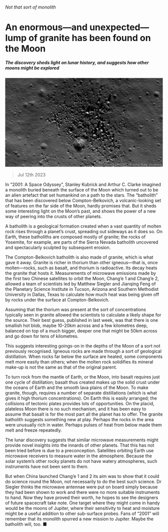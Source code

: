 ###### Not that sort of monolith

# An enormous—and unexpected—lump of granite has been found on the Moon 

##### The discovery sheds light on lunar history, and suggests how other moons might be explored 

![image](images/20230715_STP504.jpg) 

> Jul 12th 2023 

In “2001: A Space Odyssey”, Stanley Kubrick and Arthur C. Clarke imagined a monolith buried beneath the surface of the Moon which turned out to be an alien artefact that set humankind on a path to the stars. The “batholith” that has been discovered below Compton-Belkovich, a volcanic-looking set of features on the far side of the Moon, hardly promises that. But it sheds some interesting light on the Moon’s past, and shows the power of a new way of peering into the crusts of other planets. 

A batholith is a geological formation created when a vast quantity of molten rock rises through a planet’s crust, spreading out sideways as it does so. On Earth, these batholiths are composed mostly of granite; the rocks of Yosemite, for example, are parts of the Sierra Nevada batholith uncovered and spectacularly sculpted by subsequent erosion. 

The Compton-Belkovich batholith is also made of granite, which is what gave it away. Granite is richer in thorium than other igneous—that is, once molten—rocks, such as basalt, and thorium is radioactive. Its decay heats the granite that hosts it. Measurements of microwave emissions made by the first two Chinese satellites to orbit the Moon, Chang’e 1 and Chang’e 2, allowed a team of scientists led by Matthew Siegler and Jianqing Feng of the Planetary Science Institute in Tucson, Arizona and Southern Methodist University in Dallas, Texas to calculate how much heat was being given off by rocks under the surface at Compton-Belkovich. 

Assuming that the thorium was present at the sort of concentrations typically seen in granite allowed the scientists to calculate a likely shape for the source. Their best guess, published in last week, was that there is one smallish hot blob, maybe 10-20km across and a few kilometres deep, balanced on top of a much bigger, deeper one that might be 50km across and go down for tens of kilometres. 

This suggests interesting goings-on in the depths of the Moon of a sort not previously recognised. Igneous rocks are made through a sort of geological distillation. When rocks far below the surface are heated, some components melt more easily than others; when the molten rock solidifies its mineral make-up is not the same as that of the original parent. 

To turn rock from the mantle of Earth, or the Moon, into basalt requires just one cycle of distillation; basalt thus created makes up the solid crust under the oceans of Earth and the smooth lava plains of the Moon. To make granite, though, requires a number of separate distillations (which is what gives it high thorium concentrations). On Earth this is easily arranged; the collisions of tectonic plates provides lots of opportunities. On the placid, plateless Moon there is no such mechanism, and it has been easy to assume that basalt is for the most part all the planet has to offer. The granite batholith suggests something new at play. Perhaps the rocks in the area were unusually rich in water. Perhaps pulses of heat from below made them melt and freeze repeatedly. 

The lunar discovery suggests that similar microwave measurements might provide novel insights into the innards of other planets. That this has not been tried before is due to a preconception. Satellites orbiting Earth use microwave receivers to measure water in the atmosphere. Because the solar system’s other rocky planets do not have watery atmospheres, such instruments have not been sent to them. 

But when China launched Chang’e 1 and 2 its aim was to show that it could do science round the Moon, not necessarily to do the best such science. Dr Siegler thinks the microwave antennae were put on board simply because they had been shown to work and there were no more suitable instruments to hand. Now they have proved their worth, he hopes to see the designers of future spacecraft take note. One target where they might come in handy would be the moons of Jupiter, where their sensitivity to heat and moisture might be a useful addition to other sub-surface probes. Fans of “2001” will remember that its monolith spurred a new mission to Jupiter. Maybe the batholith will, too. ■


